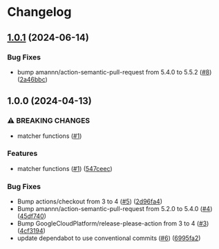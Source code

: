 # Changelog

## [1.0.1](https://github.com/zeroshift/jsonnet-path-utils/compare/v1.0.0...v1.0.1) (2024-06-14)


### Bug Fixes

* bump amannn/action-semantic-pull-request from 5.4.0 to 5.5.2 ([#8](https://github.com/zeroshift/jsonnet-path-utils/issues/8)) ([2a46bbc](https://github.com/zeroshift/jsonnet-path-utils/commit/2a46bbccaaf43fee7234e1674a64fcaaf34b4b82))

## 1.0.0 (2024-04-13)


### ⚠ BREAKING CHANGES

* matcher functions ([#1](https://github.com/zeroshift/jsonnet-path-utils/issues/1))

### Features

* matcher functions ([#1](https://github.com/zeroshift/jsonnet-path-utils/issues/1)) ([547ceec](https://github.com/zeroshift/jsonnet-path-utils/commit/547ceecdde760b84d2b48ec45fec8879b3f5c90a))


### Bug Fixes

* Bump actions/checkout from 3 to 4 ([#5](https://github.com/zeroshift/jsonnet-path-utils/issues/5)) ([2d96fa4](https://github.com/zeroshift/jsonnet-path-utils/commit/2d96fa409275f223f5cbba2531a2dab409323c6e))
* Bump amannn/action-semantic-pull-request from 5.2.0 to 5.4.0 ([#4](https://github.com/zeroshift/jsonnet-path-utils/issues/4)) ([45df740](https://github.com/zeroshift/jsonnet-path-utils/commit/45df74082ad96996b74f4ba30ef788f9e5bfa446))
* Bump GoogleCloudPlatform/release-please-action from 3 to 4 ([#3](https://github.com/zeroshift/jsonnet-path-utils/issues/3)) ([4cf3194](https://github.com/zeroshift/jsonnet-path-utils/commit/4cf31941d2f0c99aa3824ed34b0a5e67a0818fe0))
* update dependabot to use conventional commits ([#6](https://github.com/zeroshift/jsonnet-path-utils/issues/6)) ([6995fa2](https://github.com/zeroshift/jsonnet-path-utils/commit/6995fa241e6b3372648560e2536f7a22090ad7d5))
